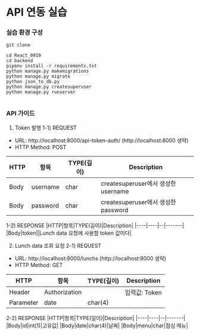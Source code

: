 # API 연동 실습

### 실습 환경 구성
```
git clone

cd React_0919
cd backend
pipenv install -r requirements.txt
python manage.py makemigrations
python manage.py migrate
python json_to_db.py
python manage.py createsuperuser
python manage.py runserver


```

### API 가이드
1. Token 발행
1-1) REQUEST
- URL: http://localhost:8000/api-token-auth/
  (http://localhost:8000 생략)
- HTTP Method: POST

|HTTP|항목|TYPE(길이)|Description|
|----|----|--|-------|
|Body|username|char|createsuperuser에서 생성한 username|
|Body|password|char|createsuperuser에서 생성한 password|

1-2) RESPONSE
|HTTP|항목|TYPE(길이)|Description|
|----|----|--|-------|
|Body|token||Lunch data 요청에 사용할 token 값이다|


2. Lunch data 조회 요청
2-1) REQUEST
- URL: http://localhost:8000/lunchs
  (http://localhost:8000 생략)
- HTTP Method: GET

|HTTP|항목|TYPE(길이)|Description|
|----|----|--|-------|
|Header|Authorization||입력값: Token <token>|
|Parameter|date|char(4)||

2-2) RESPONSE
|HTTP|항목|TYPE(길이)|Description|
|----|----|--|-------|
|Body|id|int(1)|고유값|
|Body|date|char(4)|날짜|
|Body|menu|char|점심 메뉴|

